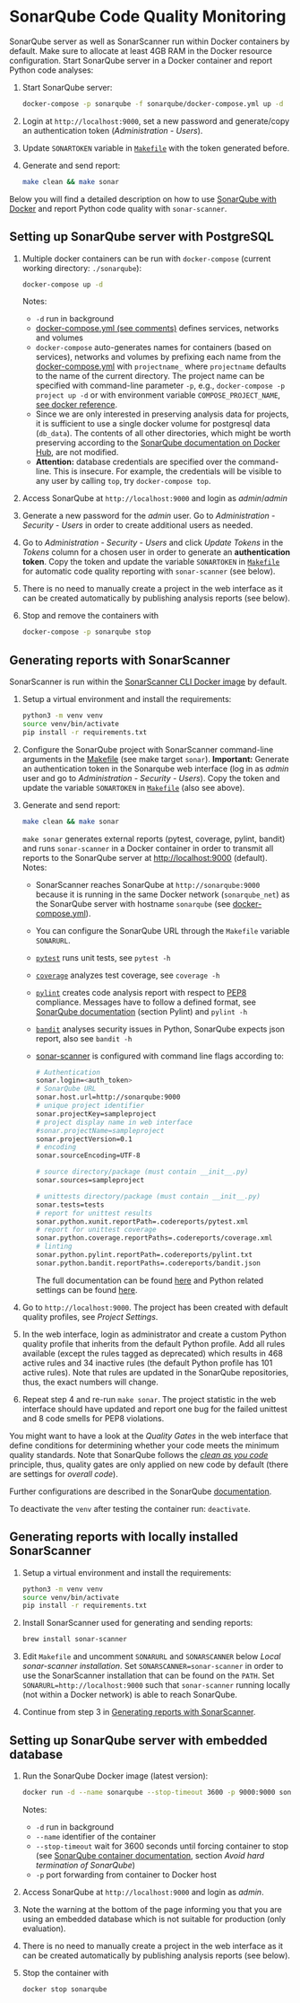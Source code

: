 # SonarQube Code Quality Monitoring

SonarQube server as well as SonarScanner run within Docker containers by default. Make sure to allocate at least 4GB RAM in the Docker resource configuration.
Start SonarQube server in a Docker container and report Python code analyses:

1. Start SonarQube server:

    ```bash
    docker-compose -p sonarqube -f sonarqube/docker-compose.yml up -d
    ```

2. Login at `http://localhost:9000`, set a new password and generate/copy an authentication token (*Administration - Users*).

3. Update `SONARTOKEN` variable in [`Makefile`](../Makefile) with the token generated before.

4. Generate and send report:

   ```bash
   make clean && make sonar
   ```

Below you will find a detailed description on how to use [SonarQube with Docker](https://hub.docker.com/_/sonarqube/) and report Python code quality with `sonar-scanner`.

## Setting up SonarQube server with PostgreSQL

1. Multiple docker containers can be run with `docker-compose` (current working directory: `./sonarqube`):

   ```bash
   docker-compose up -d
   ```

   Notes:
    - `-d` run in background
    - [docker-compose.yml (see comments)](docker-compose.yml) defines services, networks and volumes
    - `docker-compose` auto-generates names for containers (based on services), networks and volumes by prefixing each name from the [docker-compose.yml](docker-compose.yml) with `projectname_` where `projectname` defaults to the name of the current directory. The project name can be specified with command-line parameter `-p`, e.g., `docker-compose -p project up -d` or with environment variable `COMPOSE_PROJECT_NAME`, [see docker reference](https://docs.docker.com/compose/reference/envvars/#compose_project_name).
    - Since we are only interested in preserving analysis data for projects, it is sufficient to use a single docker volume for postgresql data (`db_data`). The contents of all other directories, which might be worth preserving according to the [SonarQube documentation on Docker Hub](https://hub.docker.com/_/sonarqube/), are not modified.
    - **Attention:** database credentials are specified over the command-line. This is insecure. For example, the credentials will be visible to any user by calling `top`, try `docker-compose top`.
2. Access SonarQube at `http://localhost:9000` and login as *admin*/*admin*
3. Generate a new password for the *admin* user. Go to *Administration - Security - Users* in order to create additional users as needed.
4. Go to *Administration - Security - Users* and click *Update Tokens* in the *Tokens* column for a chosen user in order to generate an **authentication token**. Copy the token and update the variable `SONARTOKEN` in [`Makefile`](../Makefile) for automatic code quality reporting with `sonar-scanner` (see below).
5. There is no need to manually create a project in the web interface as it can be created automatically by publishing analysis reports (see below).
6. Stop and remove the containers with

   ```bash
   docker-compose -p sonarqube stop
   ```

## Generating reports with SonarScanner

SonarScanner is run within the [SonarScanner CLI Docker image](https://github.com/SonarSource/sonar-scanner-cli-docker) by default.

1. Setup a virtual environment and install the requirements:

    ```bash
    python3 -m venv venv
    source venv/bin/activate
    pip install -r requirements.txt
    ```

2. Configure the SonarQube project with SonarScanner command-line arguments in the [Makefile](../Makefile) (see make target `sonar`). **Important:** Generate an authentication token in the Sonarqube web interface (log in as *admin* user and go to *Administration - Security - Users*). Copy the token and update the variable `SONARTOKEN` in [`Makefile`](../Makefile) (also see above).

3. Generate and send report:

   ```bash
   make clean && make sonar
   ```

   `make sonar` generates external reports (pytest, coverage, pylint, bandit) and runs `sonar-scanner` in a Docker container in order to transmit all reports to the SonarQube server at [http://localhost:9000](http://localhost:9000) (default).
   Notes:
    - SonarScanner reaches SonarQube at `http://sonarqube:9000` because it is running in the same Docker network (`sonarqube_net`) as the SonarQube server with hostname `sonarqube` (see [docker-compose.yml](docker-compose.yml)).
    - You can configure the SonarQube URL through the `Makefile` variable `SONARURL`.
    - [`pytest`](https://docs.pytest.org/en/stable/) runs unit tests, see `pytest -h`
    - [`coverage`](https://coverage.readthedocs.io/en/coverage-5.1/) analyzes test coverage, see `coverage -h`
    - [`pylint`](https://www.pylint.org) creates code analysis report with respect to [PEP8](https://www.python.org/dev/peps/pep-0008/) compliance.
      Messages have to follow a defined format, see [SonarQube documentation](https://docs.sonarqube.org/latest/analysis/languages/python/) (section Pylint) and `pylint -h`
    - [`bandit`](https://pypi.org/project/bandit/) analyses security issues in Python, SonarQube expects json report, also see `bandit -h`
    - [sonar-scanner](https://docs.sonarqube.org/latest/analysis/scan/sonarscanner/) is configured with command line flags according to:

      ```bash
      # Authentication
      sonar.login=<auth_token>
      # SonarQube URL
      sonar.host.url=http://sonarqube:9000
      # unique project identifier
      sonar.projectKey=sampleproject
      # project display name in web interface
      #sonar.projectName=sampleproject
      sonar.projectVersion=0.1
      # encoding
      sonar.sourceEncoding=UTF-8

      # source directory/package (must contain __init__.py)
      sonar.sources=sampleproject

      # unittests directory/package (must contain __init__.py)
      sonar.tests=tests
      # report for unittest results
      sonar.python.xunit.reportPath=.codereports/pytest.xml
      # report for unittest coverage
      sonar.python.coverage.reportPaths=.codereports/coverage.xml
      # linting
      sonar.python.pylint.reportPath=.codereports/pylint.txt
      sonar.python.bandit.reportPaths=.codereports/bandit.json
       ```

      The full documentation can be found [here](https://docs.sonarqube.org/latest/analysis/analysis-parameters/) and Python related settings can be found [here](https://docs.sonarqube.org/latest/analysis/coverage/).

4. Go to `http://localhost:9000`. The project has been created with default quality profiles, see *Project Settings*.
5. In the web interface, login as administrator and create a custom Python quality profile that inherits from the default Python profile. Add all rules available (except the rules tagged as deprecated) which results in 468 active rules and 34 inactive rules (the default Python profile has 101 active rules). Note that rules are updated in the SonarQube repositories, thus, the exact numbers will change.
6. Repeat step 4 and re-run `make sonar`. The project statistic in the web interface should have updated and report one bug for the failed unittest and 8 code smells for PEP8 violations.

You might want to have a look at the *Quality Gates* in the web interface that define conditions for determining whether your code meets the minimum quality standards. Note that SonarQube follows the [*clean as you code*](https://docs.sonarqube.org/latest/user-guide/clean-as-you-code/) principle, thus, quality gates are only applied on new code by default (there are settings for *overall code*).

Further configurations are described in the SonarQube [documentation](https://docs.sonarqube.org/latest/).

To deactivate the `venv` after testing the container run: `deactivate`.

## Generating reports with locally installed SonarScanner

1. Setup a virtual environment and install the requirements:

    ```bash
    python3 -m venv venv
    source venv/bin/activate
    pip install -r requirements.txt
    ```

2. Install SonarScanner used for generating and sending reports:

    ```bash
    brew install sonar-scanner
    ```

3. Edit `Makefile` and uncomment `SONARURL` and `SONARSCANNER` below *Local sonar-scanner installation*. Set `SONARSCANNER=sonar-scanner` in order to use the SonarScanner installation that can be found on the `PATH`. Set `SONARURL=http://localhost:9000` such that `sonar-scanner` running locally (not within a Docker network) is able to reach SonarQube.

4. Continue from step 3 in [Generating reports with SonarScanner](#generating-reports-with-sonarscanner).

## Setting up SonarQube server with embedded database

1. Run the SonarQube Docker image (latest version):

   ```bash
   docker run -d --name sonarqube --stop-timeout 3600 -p 9000:9000 sonarqube
   ```

   Notes:
    - `-d` run in background
    - `--name` identifier of the container
    - `--stop-timeout` wait for 3600 seconds until forcing container to stop (see [SonarQube container documentation](https://hub.docker.com/_/sonarqube/), section *Avoid hard termination of SonarQube*)
    - `-p` port forwarding from container to Docker host

2. Access SonarQube at `http://localhost:9000` and login as *admin*.
3. Note the warning at the bottom of the page informing you that you are using an embedded database which is not suitable for production (only evaluation).
4. There is no need to manually create a project in the web interface as it can be created automatically by publishing analysis reports (see below).
5. Stop the container with

    ```bash
    docker stop sonarqube
    ```

